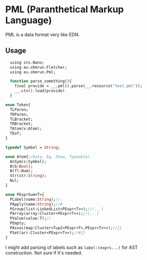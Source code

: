 # PML  (Paranthetical Markup Language)

PML is a data format very like EDN.

## Usage

```haxe
  using stx.Nano;
  using eu.ohmrun.Fletcher;
  using eu.ohmrun.Pml;

  function parse_something(){
    final provide = __.pml().parse(__.resource("test.pml"));
    __.ctx().load(provide)
  }
```
```haxe
enum Token{
  TLParen;
  TRParen;
  TLBracket;
  TRBracket;
  TAtom(v:Atom);
  TEof;
}

typedef Symbol = String;

enum Atom{//Data, Eq, Show, Typeable)
  AnSym(s:Symbol);
  B(b:Bool);
  N(fl:Num);
  Str(str:String);
  Nul;
} 

enum PExprSum<T>{
  PLabel(name:String);//:
  PApply(name:String);//#
  PGroup(list:LinkedList<PExpr<T>>);//(...)
  PArray(array:Cluster<PExpr<T>>);//[...]
  PValue(value:T);//
  PEmpty;
  PAssoc(map:Cluster<Tup2<PExpr<T>,PExpr<T>>>);//{}
  PSet(arr:Cluster<PExpr<T>>);//#{}
}

```

I might add parsing of labels such as `label:(exprs...)` for AST construction. Not sure if it's needed.

